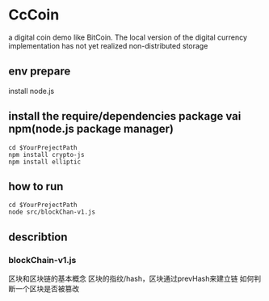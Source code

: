 # CcCoin
a digital coin demo like BitCoin. 
The local version of the digital currency implementation has not yet realized non-distributed storage

## env prepare
install node.js

## install the require/dependencies package vai npm(node.js package manager)
```
cd $YourPrejectPath
npm install crypto-js 
npm install elliptic
```

## how to run
```
cd $YourPrejectPath
node src/blockChan-v1.js
```

## describtion
### blockChain-v1.js
区块和区块链的基本概念
区块的指纹/hash，区块通过prevHash来建立链
如何判断一个区块是否被篡改

